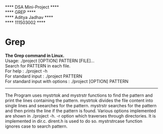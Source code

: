 **** DSA Mini-Project ****<br>
**** GREP **** <br>
**** Aditya Jadhav ****<br>
**** 111503002 ****<br>
# Grep
<b>The Grep command in Linux.</b><br>
Usage: ./project [OPTION] PATTERN [FILE]...<br>
Search for PATTERN in each file. <br>
For help : ./project -h <br>
For standard input : ./project PATTERN <br>
For standard input with options : ./project [OPTION] PATTERN <br>
*****************************************************
The Program uses mystrtok and mystrstr functions to find the pattern and print the lines containing the pattern.
mystrtok divides the file content into single lines and seearches for the pattern.
mystrstr searches for the pattern and then prints the line if the pattern is found.
Various options implemented are shown in ./project -h. 
-r option which traverses through directories. It is implemented in dir.c. dirent.h is used to do so.
mystrstrcase function ignores case to search pattern.
